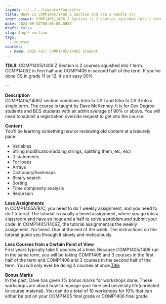 ```yaml
---
layout: ../../../layouts/Faq.astro
title: What is COMP1405/1406 Z Section and can I handle it?
short_answer: COMP1405/1406 Z Section is 2 courses squished into 1 term. COMP1405Z in first half and COMP1406 in second half of the term. If you've done CS in grade 11 or 12, it's an easy 90%
date: 2023-09-02T00:00:00.000Z
draft: false
slug: faq/z-section
tags:
  - courses
sources:
  - name: 2022 Fall COMP1405/1406Z Student
---
```


**TDLR**: COMP1405/1406 Z Section is 2 courses squished into 1 term. COMP1405Z in first half and COMP1406 in second half of the term. If you've done CS in grade 11 or 12, it's an easy 90%

--

**Description**\
COMP1405/1406Z section combines Intro to CS I and Intro to CS II into a single term. The course is taught by Dave McKenney. It is for Dev Degree students and BCS students with an admit average of 90% or above. You will need to submit a registration override request to get into the course. 

**Content**\
You'll be learning something new or reviewing old content at a leisurely pace
- Variables
- String modification(adding strings, splitting them, etc, etc)
- If statements
- For loops
- Arrays
- Dictionary/hashmaps
- Binary search
- Sorting
- Time complexity analysis
- Recursion

**Less Assignments**\
In COMP1405A/B/C, you need to do 1 weekly assignment, and you need to do 1 tutorial. The tutorial is usually a timed assignment, where you go into a classroom and have an hour and a half to solve a problem and submit your code. In COMP1405/1406Z, the tutorial assignment **is** the weekly assignment. No timed. Due at the end of the week. The instructions on the tutorial guide you through it slowly and meticulously.

**Less Courses from a Certain Point of View**\
First years typically take 5 courses at a time. Because COMP1405/1406 run in the same term, you will be taking COMP1405 and 3 courses in the first half of the term and COMP1406 and 3 courses in the second half of the term. You will only ever be doing 4 courses at once.[Title](can-i-handle-z-section.md)

**Bonus Marks**\
In the past, Dave has given 1% bonus marks for workshops done. These workshops are about how to manage your time and university life(unrelated to course material). You can do a total of 10 workshops for 10% that can either be put on your COMP1405 final grade or COMP1406 final grade